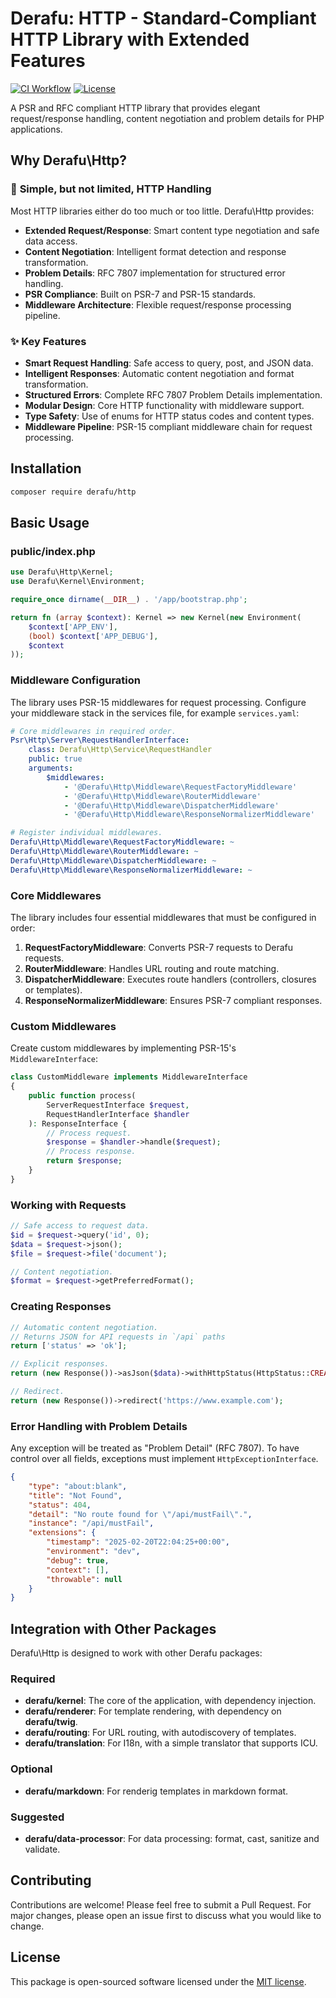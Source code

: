 # Derafu: HTTP - Standard-Compliant HTTP Library with Extended Features

[![CI Workflow](https://github.com/derafu/http/actions/workflows/ci.yml/badge.svg?branch=main&event=push)](https://github.com/derafu/http/actions/workflows/ci.yml?query=branch%3Amain)
[![License](https://img.shields.io/badge/license-MIT-blue.svg)](https://opensource.org/licenses/MIT)

A PSR and RFC compliant HTTP library that provides elegant request/response handling, content negotiation and problem details for PHP applications.

## Why Derafu\Http?

### 🎯 **Simple, but not limited, HTTP Handling**

Most HTTP libraries either do too much or too little. Derafu\Http provides:

- **Extended Request/Response**: Smart content type negotiation and safe data access.
- **Content Negotiation**: Intelligent format detection and response transformation.
- **Problem Details**: RFC 7807 implementation for structured error handling.
- **PSR Compliance**: Built on PSR-7 and PSR-15 standards.
- **Middleware Architecture**: Flexible request/response processing pipeline.

### ✨ **Key Features**

- **Smart Request Handling**: Safe access to query, post, and JSON data.
- **Intelligent Responses**: Automatic content negotiation and format transformation.
- **Structured Errors**: Complete RFC 7807 Problem Details implementation.
- **Modular Design**: Core HTTP functionality with middleware support.
- **Type Safety**: Use of enums for HTTP status codes and content types.
- **Middleware Pipeline**: PSR-15 compliant middleware chain for request processing.

## Installation

```bash
composer require derafu/http
```

## Basic Usage

### public/index.php

```php
use Derafu\Http\Kernel;
use Derafu\Kernel\Environment;

require_once dirname(__DIR__) . '/app/bootstrap.php';

return fn (array $context): Kernel => new Kernel(new Environment(
    $context['APP_ENV'],
    (bool) $context['APP_DEBUG'],
    $context
));
```

### Middleware Configuration

The library uses PSR-15 middlewares for request processing. Configure your middleware stack in the services file, for example `services.yaml`:

```yaml
# Core middlewares in required order.
Psr\Http\Server\RequestHandlerInterface:
    class: Derafu\Http\Service\RequestHandler
    public: true
    arguments:
        $middlewares:
            - '@Derafu\Http\Middleware\RequestFactoryMiddleware'
            - '@Derafu\Http\Middleware\RouterMiddleware'
            - '@Derafu\Http\Middleware\DispatcherMiddleware'
            - '@Derafu\Http\Middleware\ResponseNormalizerMiddleware'

# Register individual middlewares.
Derafu\Http\Middleware\RequestFactoryMiddleware: ~
Derafu\Http\Middleware\RouterMiddleware: ~
Derafu\Http\Middleware\DispatcherMiddleware: ~
Derafu\Http\Middleware\ResponseNormalizerMiddleware: ~
```

### Core Middlewares

The library includes four essential middlewares that must be configured in order:

1. **RequestFactoryMiddleware**: Converts PSR-7 requests to Derafu requests.
2. **RouterMiddleware**: Handles URL routing and route matching.
3. **DispatcherMiddleware**: Executes route handlers (controllers, closures or templates).
4. **ResponseNormalizerMiddleware**: Ensures PSR-7 compliant responses.

### Custom Middlewares

Create custom middlewares by implementing PSR-15's `MiddlewareInterface`:

```php
class CustomMiddleware implements MiddlewareInterface
{
    public function process(
        ServerRequestInterface $request,
        RequestHandlerInterface $handler
    ): ResponseInterface {
        // Process request.
        $response = $handler->handle($request);
        // Process response.
        return $response;
    }
}
```

### Working with Requests

```php
// Safe access to request data.
$id = $request->query('id', 0);
$data = $request->json();
$file = $request->file('document');

// Content negotiation.
$format = $request->getPreferredFormat();
```

### Creating Responses

```php
// Automatic content negotiation.
// Returns JSON for API requests in `/api` paths
return ['status' => 'ok'];

// Explicit responses.
return (new Response())->asJson($data)->withHttpStatus(HttpStatus::CREATED);

// Redirect.
return (new Response())->redirect('https://www.example.com');
```

### Error Handling with Problem Details

Any exception will be treated as "Problem Detail" (RFC 7807). To have control over all fields, exceptions must implement `HttpExceptionInterface`.

```json
{
    "type": "about:blank",
    "title": "Not Found",
    "status": 404,
    "detail": "No route found for \"/api/mustFail\".",
    "instance": "/api/mustFail",
    "extensions": {
        "timestamp": "2025-02-20T22:04:25+00:00",
        "environment": "dev",
        "debug": true,
        "context": [],
        "throwable": null
    }
}
```

## Integration with Other Packages

Derafu\Http is designed to work with other Derafu packages:

### Required

- **derafu/kernel**: The core of the application, with dependency injection.
- **derafu/renderer**: For template rendering, with dependency on **derafu/twig**.
- **derafu/routing**: For URL routing, with autodiscovery of templates.
- **derafu/translation**: For I18n, with a simple translator that supports ICU.

### Optional

- **derafu/markdown**: For renderig templates in markdown format.

### Suggested

- **derafu/data-processor**: For data processing: format, cast, sanitize and validate.

## Contributing

Contributions are welcome! Please feel free to submit a Pull Request. For major changes, please open an issue first to discuss what you would like to change.

## License

This package is open-sourced software licensed under the [MIT license](https://opensource.org/licenses/MIT).
